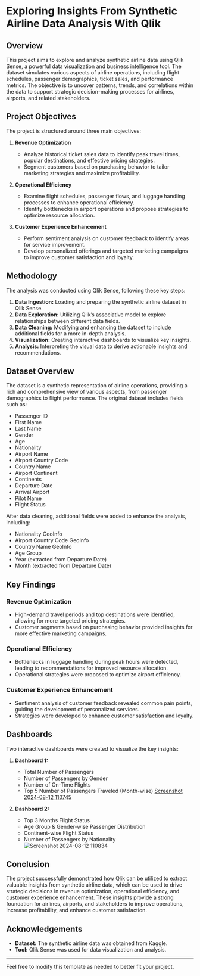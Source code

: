 # Exploring Insights From Synthetic Airline Data Analysis With Qlik

## Overview

This project aims to explore and analyze synthetic airline data using Qlik Sense, a powerful data visualization and business intelligence tool. The dataset simulates various aspects of airline operations, including flight schedules, passenger demographics, ticket sales, and performance metrics. The objective is to uncover patterns, trends, and correlations within the data to support strategic decision-making processes for airlines, airports, and related stakeholders.

## Project Objectives

The project is structured around three main objectives:

1. **Revenue Optimization**
   - Analyze historical ticket sales data to identify peak travel times, popular destinations, and effective pricing strategies.
   - Segment customers based on purchasing behavior to tailor marketing strategies and maximize profitability.

2. **Operational Efficiency**
   - Examine flight schedules, passenger flows, and luggage handling processes to enhance operational efficiency.
   - Identify bottlenecks in airport operations and propose strategies to optimize resource allocation.

3. **Customer Experience Enhancement**
   - Perform sentiment analysis on customer feedback to identify areas for service improvement.
   - Develop personalized offerings and targeted marketing campaigns to improve customer satisfaction and loyalty.

## Methodology

The analysis was conducted using Qlik Sense, following these key steps:

1. **Data Ingestion:** Loading and preparing the synthetic airline dataset in Qlik Sense.
2. **Data Exploration:** Utilizing Qlik’s associative model to explore relationships between different data fields.
3. **Data Cleaning:** Modifying and enhancing the dataset to include additional fields for a more in-depth analysis.
4. **Visualization:** Creating interactive dashboards to visualize key insights.
5. **Analysis:** Interpreting the visual data to derive actionable insights and recommendations.

## Dataset Overview

The dataset is a synthetic representation of airline operations, providing a rich and comprehensive view of various aspects, from passenger demographics to flight performance. The original dataset includes fields such as:

- Passenger ID
- First Name
- Last Name
- Gender
- Age
- Nationality
- Airport Name
- Airport Country Code
- Country Name
- Airport Continent
- Continents
- Departure Date
- Arrival Airport
- Pilot Name
- Flight Status

After data cleaning, additional fields were added to enhance the analysis, including:

- Nationality GeoInfo
- Airport Country Code GeoInfo
- Country Name GeoInfo
- Age Group
- Year (extracted from Departure Date)
- Month (extracted from Departure Date)

## Key Findings

### Revenue Optimization
- High-demand travel periods and top destinations were identified, allowing for more targeted pricing strategies.
- Customer segments based on purchasing behavior provided insights for more effective marketing campaigns.

### Operational Efficiency
- Bottlenecks in luggage handling during peak hours were detected, leading to recommendations for improved resource allocation.
- Operational strategies were proposed to optimize airport efficiency.

### Customer Experience Enhancement
- Sentiment analysis of customer feedback revealed common pain points, guiding the development of personalized services.
- Strategies were developed to enhance customer satisfaction and loyalty.

## Dashboards

Two interactive dashboards were created to visualize the key insights:

1. **Dashboard 1:**
   - Total Number of Passengers
   - Number of Passengers by Gender
   - Number of On-Time Flights
   - Top 5 Number of Passengers Traveled (Month-wise)
[Screenshot 2024-08-12 110745](https://github.com/user-attachments/assets/b24ee15d-229b-49b4-a127-c5bd07ebbfe2)

2. **Dashboard 2:**
   - Top 3 Months Flight Status
   - Age Group & Gender-wise Passenger Distribution
   - Continent-wise Flight Status
   - Number of Passengers by Nationality
![Screenshot 2024-08-12 110834](https://github.com/user-attachments/assets/06c3245d-181a-4631-bee6-8323ab173ef3)


## Conclusion

The project successfully demonstrated how Qlik can be utilized to extract valuable insights from synthetic airline data, which can be used to drive strategic decisions in revenue optimization, operational efficiency, and customer experience enhancement. These insights provide a strong foundation for airlines, airports, and stakeholders to improve operations, increase profitability, and enhance customer satisfaction.

## Acknowledgements

- **Dataset:** The synthetic airline data was obtained from Kaggle.
- **Tool:** Qlik Sense was used for data visualization and analysis.

---

Feel free to modify this template as needed to better fit your project.
